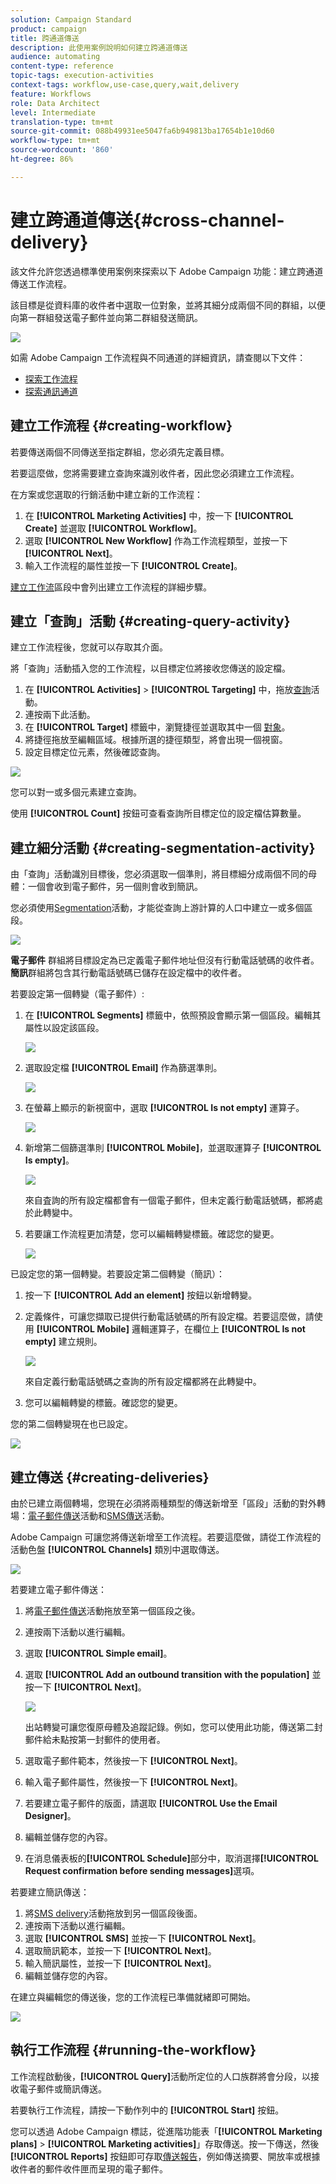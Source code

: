 ```yaml
---
solution: Campaign Standard
product: campaign
title: 跨通道傳送
description: 此使用案例說明如何建立跨通道傳送
audience: automating
content-type: reference
topic-tags: execution-activities
context-tags: workflow,use-case,query,wait,delivery
feature: Workflows
role: Data Architect
level: Intermediate
translation-type: tm+mt
source-git-commit: 088b49931ee5047fa6b949813ba17654b1e10d60
workflow-type: tm+mt
source-wordcount: '860'
ht-degree: 86%

---
```



# 建立跨通道傳送{#cross-channel-delivery}

該文件允許您透過標準使用案例來探索以下 Adobe Campaign 功能：建立跨通道傳送工作流程。

該目標是從資料庫的收件者中選取一位對象，並將其細分成兩個不同的群組，以便向第一群組發送電子郵件並向第二群組發送簡訊。

![](assets/wkf_segment_overview.png)

如需 Adobe Campaign 工作流程與不同通道的詳細資訊，請查閱以下文件：

* [探索工作流程](../../automating/using/get-started-workflows.md)
* [探索通訊通道](../../channels/using/get-started-communication-channels.md)

## 建立工作流程 {#creating-workflow}

若要傳送兩個不同傳送至指定群組，您必須先定義目標。

若要這麼做，您將需要建立查詢來識別收件者，因此您必須建立工作流程。

在方案或您選取的行銷活動中建立新的工作流程：

1. 在 **[!UICONTROL Marketing Activities]** 中，按一下 **[!UICONTROL Create]** 並選取 **[!UICONTROL Workflow]**。
1. 選取 **[!UICONTROL New Workflow]** 作為工作流程類型，並按一下 **[!UICONTROL Next]**。
1. 輸入工作流程的屬性並按一下 **[!UICONTROL Create]**。

[建立工作流](../../automating/using/building-a-workflow.md)區段中會列出建立工作流程的詳細步驟。

## 建立「查詢」活動 {#creating-query-activity}

建立工作流程後，您就可以存取其介面。

將「查詢」活動插入您的工作流程，以目標定位將接收您傳送的設定檔。

1. 在 **[!UICONTROL Activities]** > **[!UICONTROL Targeting]** 中，拖放[查詢](../../automating/using/query.md)活動。
1. 連按兩下此活動。
1. 在 **[!UICONTROL Target]** 標籤中，瀏覽捷徑並選取其中一個 [對象](../../audiences/using/about-audiences.md)。
1. 將捷徑拖放至編輯區域。根據所選的捷徑類型，將會出現一個視窗。
1. 設定目標定位元素，然後確認查詢。

![](assets/wkf_segment_query.png)

您可以對一或多個元素建立查詢。

使用 **[!UICONTROL Count]** 按鈕可查看查詢所目標定位的設定檔估算數量。

## 建立細分活動 {#creating-segmentation-activity}

由「查詢」活動識別目標後，您必須選取一個準則，將目標細分成兩個不同的母體：一個會收到電子郵件，另一個則會收到簡訊。

您必須使用[Segmentation](../../automating/using/segmentation.md)活動，才能從查詢上游計算的人口中建立一或多個區段。

![](assets/wkf_segment_activity.png)

**電子郵件** 群組將目標設定為已定義電子郵件地址但沒有行動電話號碼的收件者。**簡訊**&#x200B;群組將包含其行動電話號碼已儲存在設定檔中的收件者。

若要設定第一個轉變（電子郵件）:

1. 在 **[!UICONTROL Segments]** 標籤中，依照預設會顯示第一個區段。編輯其屬性以設定該區段。

   ![](assets/wkf_segment_properties.png)

1. 選取設定檔 **[!UICONTROL Email]** 作為篩選準則。

   ![](assets/wkf_segment_email.png)

1. 在螢幕上顯示的新視窗中，選取 **[!UICONTROL Is not empty]** 運算子。

   ![](assets/wkf_segment_email_not_empty.png)

1. 新增第二個篩選準則 **[!UICONTROL Mobile]**，並選取運算子 **[!UICONTROL Is empty]**。

   ![](assets/wkf_segment_mobile_empty.png)

   來自査詢的所有設定檔都會有一個電子郵件，但未定義行動電話號碼，都將處於此轉變中。

1. 若要讓工作流程更加清楚，您可以編輯轉變標籤。確認您的變更。

   ![](assets/wkf_segment_transition_label.png)

已設定您的第一個轉變。若要設定第二個轉變（簡訊）：

1. 按一下 **[!UICONTROL Add an element]** 按鈕以新增轉變。
1. 定義條件，可讓您擷取已提供行動電話號碼的所有設定檔。若要這麼做，請使用 **[!UICONTROL Mobile]** 邏輯運算子，在欄位上 **[!UICONTROL Is not empty]** 建立規則。

   ![](assets/wkf_segment_mobile_not_empty.png)

   來自定義行動電話號碼之查詢的所有設定檔都將在此轉變中。

1. 您可以編輯轉變的標籤。確認您的變更。

您的第二個轉變現在也已設定。

![](assets/wkf_segment_transitions.png)

## 建立傳送 {#creating-deliveries}

由於已建立兩個轉場，您現在必須將兩種類型的傳送新增至「區段」活動的對外轉場：[電子郵件傳送](../../automating/using/email-delivery.md)活動和[SMS傳送](../../automating/using/sms-delivery.md)活動。

Adobe Campaign 可讓您將傳送新增至工作流程。若要這麼做，請從工作流程的活動色盤 **[!UICONTROL Channels]** 類別中選取傳送。

![](assets/wkf_segment_deliveries1.png)

若要建立電子郵件傳送：

1. 將[電子郵件傳送](../../automating/using/email-delivery.md)活動拖放至第一個區段之後。
1. 連按兩下活動以進行編輯。
1. 選取 **[!UICONTROL Simple email]**。
1. 選取 **[!UICONTROL Add an outbound transition with the population]** 並按一下 **[!UICONTROL Next]**。

   ![](assets/wkf_segment_deliveries2.png)

   出站轉變可讓您復原母體及追蹤記錄。例如，您可以使用此功能，傳送第二封郵件給未點按第一封郵件的使用者。

1. 選取電子郵件範本，然後按一下 **[!UICONTROL Next]**。
1. 輸入電子郵件屬性，然後按一下 **[!UICONTROL Next]**。
1. 若要建立電子郵件的版面，請選取 **[!UICONTROL Use the Email Designer]**。
1. 編輯並儲存您的內容。
1. 在消息儀表板的&#x200B;**[!UICONTROL Schedule]**&#x200B;部分中，取消選擇&#x200B;**[!UICONTROL Request confirmation before sending messages]**&#x200B;選項。

若要建立簡訊傳送：

1. 將[SMS delivery](../../automating/using/sms-delivery.md)活動拖放到另一個區段後面。
1. 連按兩下活動以進行編輯。
1. 選取 **[!UICONTROL SMS]** 並按一下 **[!UICONTROL Next]**。
1. 選取簡訊範本，並按一下 **[!UICONTROL Next]**。
1. 輸入簡訊屬性，並按一下 **[!UICONTROL Next]**。
1. 編輯並儲存您的內容。

在建立與編輯您的傳送後，您的工作流程已準備就緒即可開始。

![](assets/wkf_segment_deliveries.png)

## 執行工作流程 {#running-the-workflow}

工作流程啟動後，**[!UICONTROL Query]**&#x200B;活動所定位的人口族群將會分段，以接收電子郵件或簡訊傳送。

若要執行工作流程，請按一下動作列中的 **[!UICONTROL Start]** 按鈕。

您可以透過 Adobe Campaign 標誌，從進階功能表「**[!UICONTROL Marketing plans]** > **[!UICONTROL Marketing activities]**」存取傳送。按一下傳送，然後 **[!UICONTROL Reports]** 按鈕即可存取[傳送報告](../../reporting/using/about-dynamic-reports.md#accessing-dynamic-reports)，例如傳送摘要、開放率或根據收件者的郵件收件匣而呈現的電子郵件。
